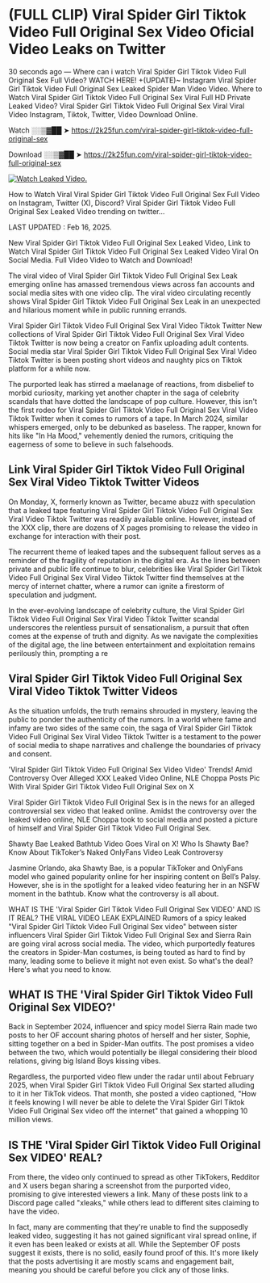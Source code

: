# (FULL CLIP) Viral Spider Girl Tiktok Video Full Original Sex Video Oficial Video Leaks on Twitter

30 seconds ago — Where can i watch Viral Spider Girl Tiktok Video Full Original Sex Full Video? WATCH HERE! +(UPDATE)~ Instagram Viral Spider Girl Tiktok Video Full Original Sex Leaked Spider Man Video Video. Where to Watch Viral Spider Girl Tiktok Video Full Original Sex Viral Full HD Private Leaked Video? Viral Spider Girl Tiktok Video Full Original Sex Viral Viral Video Instagram, Tiktok, Twitter, Video Download Online.

Watch ░░▒▓██ ➤ https://2k25fun.com/viral-spider-girl-tiktok-video-full-original-sex

Download ░░▒▓██ ➤ https://2k25fun.com/viral-spider-girl-tiktok-video-full-original-sex

[![Watch Leaked Video.](https://miro.medium.com/v2/resize:fit:828/format:webp/1*cilzJN44JGOrTw9NJCrNHA.gif "Watch Leaked Video")](https://2k25fun.com/viral-spider-girl-tiktok-video-full-original-sex)

How to Watch Viral Viral Spider Girl Tiktok Video Full Original Sex Full Video on Instagram, Twitter (X), Discord? Viral Spider Girl Tiktok Video Full Original Sex Leaked Video trending on twitter...

LAST UPDATED : Feb 16, 2025.

New Viral Spider Girl Tiktok Video Full Original Sex Leaked Video, Link to Watch Viral Spider Girl Tiktok Video Full Original Sex Leaked Video Viral On Social Media. Full Video Video to Watch and Download!

The viral video of Viral Spider Girl Tiktok Video Full Original Sex Leak emerging online has amassed tremendous views across fan accounts and social media sites with one video clip. The viral video circulating recently shows Viral Spider Girl Tiktok Video Full Original Sex Leak in an unexpected and hilarious moment while in public running errands.

Viral Spider Girl Tiktok Video Full Original Sex Viral Video Tiktok Twitter New collections of Viral Spider Girl Tiktok Video Full Original Sex Viral Video Tiktok Twitter is now being a creator on Fanfix uploading adult contents. Social media star Viral Spider Girl Tiktok Video Full Original Sex Viral Video Tiktok Twitter is been posting short videos and naughty pics on Tiktok platform for a while now.

The purported leak has stirred a maelanage of reactions, from disbelief to morbid curiosity, marking yet another chapter in the saga of celebrity scandals that have dotted the landscape of pop culture. However, this isn't the first rodeo for Viral Spider Girl Tiktok Video Full Original Sex Viral Video Tiktok Twitter when it comes to rumors of a tape. In March 2024, similar whispers emerged, only to be debunked as baseless. The rapper, known for hits like "In Ha Mood," vehemently denied the rumors, critiquing the eagerness of some to believe in such falsehoods.

## Link Viral Spider Girl Tiktok Video Full Original Sex Viral Video Tiktok Twitter Videos

On Monday, X, formerly known as Twitter, became abuzz with speculation that a leaked tape featuring Viral Spider Girl Tiktok Video Full Original Sex Viral Video Tiktok Twitter was readily available online. However, instead of the XXX clip, there are dozens of X pages promising to release the video in exchange for interaction with their post.

The recurrent theme of leaked tapes and the subsequent fallout serves as a reminder of the fragility of reputation in the digital era. As the lines between private and public life continue to blur, celebrities like Viral Spider Girl Tiktok Video Full Original Sex Viral Video Tiktok Twitter find themselves at the mercy of internet chatter, where a rumor can ignite a firestorm of speculation and judgment.

In the ever-evolving landscape of celebrity culture, the Viral Spider Girl Tiktok Video Full Original Sex Viral Video Tiktok Twitter scandal underscores the relentless pursuit of sensationalism, a pursuit that often comes at the expense of truth and dignity. As we navigate the complexities of the digital age, the line between entertainment and exploitation remains perilously thin, prompting a re

##  Viral Spider Girl Tiktok Video Full Original Sex Viral Video Tiktok Twitter Videos

As the situation unfolds, the truth remains shrouded in mystery, leaving the public to ponder the authenticity of the rumors. In a world where fame and infamy are two sides of the same coin, the saga of Viral Spider Girl Tiktok Video Full Original Sex Viral Video Tiktok Twitter is a testament to the power of social media to shape narratives and challenge the boundaries of privacy and consent.

'Viral Spider Girl Tiktok Video Full Original Sex Video Video' Trends! Amid Controversy Over Alleged XXX Leaked Video Online, NLE Choppa Posts Pic With Viral Spider Girl Tiktok Video Full Original Sex on X

Viral Spider Girl Tiktok Video Full Original Sex is in the news for an alleged controversial sex video that leaked online. Amidst the controversy over the leaked video online, NLE Choppa took to social media and posted a picture of himself and Viral Spider Girl Tiktok Video Full Original Sex.

Shawty Bae Leaked Bathtub Video Goes Viral on X! Who Is Shawty Bae? Know About TikToker’s Naked OnlyFans Video Leak Controversy

Jasmine Orlando, aka Shawty Bae, is a popular TikToker and OnlyFans model who gained popularity online for her inspiring content on Bell’s Palsy. However, she is in the spotlight for a leaked video featuring her in an NSFW moment in the bathtub. Know what the controversy is all about.

WHAT IS THE 'Viral Spider Girl Tiktok Video Full Original Sex VIDEO' AND IS IT REAL? THE VIRAL VIDEO LEAK EXPLAINED Rumors of a spicy leaked "Viral Spider Girl Tiktok Video Full Original Sex video" between sister influencers Viral Spider Girl Tiktok Video Full Original Sex and Sierra Rain are going viral across social media. The video, which purportedly features the creators in Spider-Man costumes, is being touted as hard to find by many, leading some to believe it might not even exist. So what's the deal? Here's what you need to know.

## WHAT IS THE 'Viral Spider Girl Tiktok Video Full Original Sex VIDEO?'

Back in September 2024, influencer and spicy model Sierra Rain made two posts to her OF account sharing photos of herself and her sister, Sophie, sitting together on a bed in Spider-Man outfits. The post promises a video between the two, which would potentially be illegal considering their blood relations, giving big Island Boys kissing vibes.

Regardless, the purported video flew under the radar until about February 2025, when Viral Spider Girl Tiktok Video Full Original Sex started alluding to it in her TikTok videos. That month, she posted a video captioned, "How it feels knowing I will never be able to delete the Viral Spider Girl Tiktok Video Full Original Sex video off the internet" that gained a whopping 10 million views.

## IS THE 'Viral Spider Girl Tiktok Video Full Original Sex VIDEO' REAL?

From there, the video only continued to spread as other TikTokers, Redditor and X users began sharing a screenshot from the purported video, promising to give interested viewers a link. Many of these posts link to a Discord page called "xleaks," while others lead to different sites claiming to have the video.

In fact, many are commenting that they're unable to find the supposedly leaked video, suggesting it has not gained significant viral spread online, if it even has been leaked or exists at all. While the September OF posts suggest it exists, there is no solid, easily found proof of this. It's more likely that the posts advertising it are mostly scams and engagement bait, meaning you should be careful before you click any of those links.